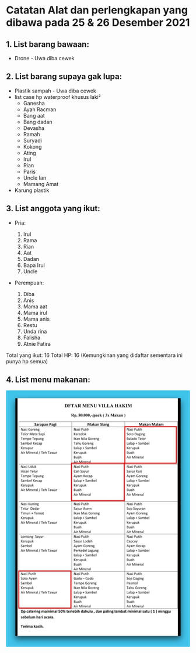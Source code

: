 # Catatan Alat dan perlengkapan yang dibawa pada 25 & 26 Desember 2021

## 1. List barang bawaan:

-  Drone - Uwa diba cewek

## 2. List barang supaya gak lupa:

-  Plastik sampah - Uwa diba cewek
-  list case hp waterproof khusus laki²
   -  Ganesha
   -  Ayah Racman
   -  Bang aat
   -  Bang dadan
   -  Devasha
   -  Ramah
   -  Suryadi
   -  Kokong
   -  Ating
   -  Irul
   -  Rian
   -  Paris
   -  Uncle Ian
   -  Mamang Amat
-  Karung plastik

## 3. List anggota yang ikut:

-  Pria:

   1. Irul
   2. Rama
   3. Rian
   4. Aat
   5. Dadan
   6. Bapa Irul
   7. Uncle

-  Perempuan:
   1. Diba
   2. Anis
   3. Mama aat
   4. Mama irul
   5. Mama anis
   6. Restu
   7. Unda rina
   8. Falisha
   9. Atnie Fatira

Total yang ikut: 16
Total HP: 16 (Kemungkinan yang didaftar sementara ini punya hp semua)

## 4. List menu makanan:

![This is an image](list-makan.jpg)
